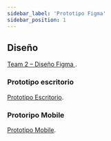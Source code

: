 ```yaml
---
sidebar_label: 'Prototipo Figma'
sidebar_position: 1
---
```



## Diseño 


[Team 2 – Diseño Figma ](https://www.figma.com/design/Sb5aSyZwDuodUUSaN0IWWR/Team-2?node-id=0-1&node-type=canvas).


### Prototipo  escritorio

[Prototipo Escritorio](https://www.figma.com/proto/Sb5aSyZwDuodUUSaN0IWWR/Team-2?node-id=143-3475&node-type=canvas&t=ntqXrdBpYZBHmBGu-0&scaling=scale-down&content-scaling=fixed&page-id=143%3A3474&starting-point-node-id=143%3A3475).
 
### Protoripo Mobile

[Prototipo Mobile](https://www.figma.com/proto/Sb5aSyZwDuodUUSaN0IWWR/Team-2?node-id=134-8077&node-type=canvas&t=ntqXrdBpYZBHmBGu-0&scaling=scale-down&content-scaling=fixed&page-id=0%3A1&starting-point-node-id=134%3A8077).
